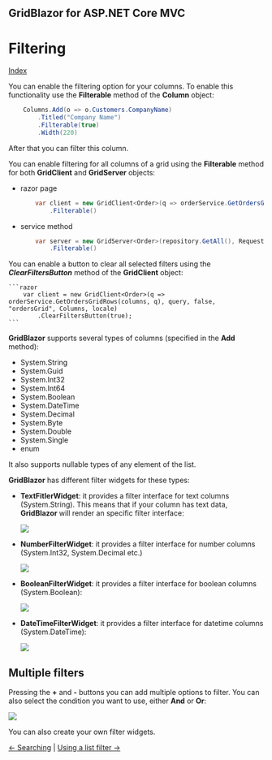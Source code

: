 ## GridBlazor for ASP.NET Core MVC
# Filtering

[Index](Documentation.md)

You can enable the filtering option for your columns. To enable this functionality use the **Filterable** method of the **Column** object:

```c#
    Columns.Add(o => o.Customers.CompanyName)
        .Titled("Company Name")
        .Filterable(true)
        .Width(220)
```
After that you can filter this column. 

You can enable filtering for all columns of a grid using the **Filterable** method for both **GridClient** and **GridServer** objects:

* razor page
    ```c#
        var client = new GridClient<Order>(q => orderService.GetOrdersGridRows(columns, q), query, false, "ordersGrid", Columns, locale)
            .Filterable()
    ```

* service method
    ```c#
        var server = new GridServer<Order>(repository.GetAll(), Request.Query, true, "ordersGrid", columns, 10)
            .Filterable()
    ```

You can enable a button to clear all selected filters using the ***ClearFiltersButton*** method of the **GridClient** object:  

    ```razor
        var client = new GridClient<Order>(q => orderService.GetOrdersGridRows(columns, q), query, false, "ordersGrid", Columns, locale)
            .ClearFiltersButton(true);
    ```

**GridBlazor** supports several types of columns (specified in the **Add** method):

* System.String
* System.Guid
* System.Int32
* System.Int64
* System.Boolean
* System.DateTime
* System.Decimal
* System.Byte
* System.Double
* System.Single
* enum

It also supports nullable types of any element of the list.

**GridBlazor** has different filter widgets for these types:
* **TextFitlerWidget**: it provides a filter interface for text columns (System.String). This means that if your column has text data, **GridBlazor** will render an specific filter interface:

    ![](../images/Filtering_string.png)

* **NumberFilterWidget**: it provides a filter interface for number columns (System.Int32, System.Decimal etc.)

    ![](../images/Filtering_number.png)

* **BooleanFilterWidget**: it provides a filter interface for boolean columns (System.Boolean):

    ![](../images/Filtering_boolean.png)

* **DateTimeFilterWidget**: it provides a filter interface for datetime columns (System.DateTime):

    ![](../images/Filtering_datetime.png)

## Multiple filters

Pressing the **+** and **-** buttons you can add multiple options to filter. You can also select the condition you want to use, either **And** or **Or**:

![](../images/Filtering_multiple.png)

You can also create your own filter widgets.

[<- Searching](Searching.md) | [Using a list filter ->](Using_list_filter.md)